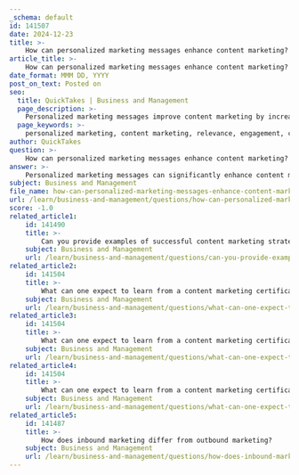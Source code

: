```yaml
---
_schema: default
id: 141507
date: 2024-12-23
title: >-
    How can personalized marketing messages enhance content marketing?
article_title: >-
    How can personalized marketing messages enhance content marketing?
date_format: MMM DD, YYYY
post_on_text: Posted on
seo:
  title: QuickTakes | Business and Management
  page_description: >-
    Personalized marketing messages improve content marketing by increasing relevance, engaging audiences, and boosting conversion rates, while enhancing customer experience and building brand loyalty.
  page_keywords: >-
    personalized marketing, content marketing, relevance, engagement, conversion rates, customer experience, data-driven insights, building relationships, marketing strategies, audience targeting
author: QuickTakes
question: >-
    How can personalized marketing messages enhance content marketing?
answer: >-
    Personalized marketing messages can significantly enhance content marketing by making the content more relevant and engaging for the audience. Here are several ways in which personalization improves content marketing:\n\n1. **Increased Relevance**: Personalized content is tailored to the specific interests, behaviors, and demographics of individual users. This relevance makes it more likely that the content will resonate with the audience, leading to higher engagement rates. Research indicates that personalized content can improve click-through rates by up to 14%.\n\n2. **Enhanced Engagement**: By utilizing data to create personalized experiences—such as customized landing pages, content blocks, or pop-ups that adapt based on a user's browsing history—marketers can enhance user engagement. This approach ensures that the content feels more relevant and timely, encouraging users to interact with it.\n\n3. **Higher Conversion Rates**: Personalization directly impacts conversion rates. When messages are tailored to the reader, they resonate more deeply, making users more likely to take action, whether that be making a purchase, signing up for a newsletter, or engaging with the brand in other ways. Generic content often fails to convert, while personalized messages can lead to significant increases in conversions.\n\n4. **Improved Customer Experience**: Consumers today expect personalized experiences. By delivering content that speaks directly to their needs and preferences, brands can create a more positive customer experience. This not only fosters loyalty but also encourages customers to seek more information about the brand.\n\n5. **Data-Driven Insights**: Personalized marketing relies on the collection and analysis of customer data. This data-driven approach allows businesses to understand their audience better and refine their content strategies accordingly. By continuously analyzing user interactions, marketers can adapt their content to meet evolving customer preferences.\n\n6. **Building Relationships**: Personalized marketing helps in establishing a connection with the audience. When customers feel that a brand understands their individual needs, they are more likely to develop a sense of loyalty and trust towards that brand.\n\nIn summary, personalized marketing messages enhance content marketing by increasing relevance, engagement, and conversion rates, while also improving the overall customer experience and fostering stronger relationships between brands and their audiences.
subject: Business and Management
file_name: how-can-personalized-marketing-messages-enhance-content-marketing.md
url: /learn/business-and-management/questions/how-can-personalized-marketing-messages-enhance-content-marketing
score: -1.0
related_article1:
    id: 141490
    title: >-
        Can you provide examples of successful content marketing strategies?
    subject: Business and Management
    url: /learn/business-and-management/questions/can-you-provide-examples-of-successful-content-marketing-strategies
related_article2:
    id: 141504
    title: >-
        What can one expect to learn from a content marketing certification course?
    subject: Business and Management
    url: /learn/business-and-management/questions/what-can-one-expect-to-learn-from-a-content-marketing-certification-course
related_article3:
    id: 141504
    title: >-
        What can one expect to learn from a content marketing certification course?
    subject: Business and Management
    url: /learn/business-and-management/questions/what-can-one-expect-to-learn-from-a-content-marketing-certification-course
related_article4:
    id: 141504
    title: >-
        What can one expect to learn from a content marketing certification course?
    subject: Business and Management
    url: /learn/business-and-management/questions/what-can-one-expect-to-learn-from-a-content-marketing-certification-course
related_article5:
    id: 141487
    title: >-
        How does inbound marketing differ from outbound marketing?
    subject: Business and Management
    url: /learn/business-and-management/questions/how-does-inbound-marketing-differ-from-outbound-marketing
---
```


&nbsp;